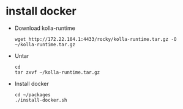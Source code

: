 # install docker

- Download kolla-runtime
    ```
    wget http://172.22.104.1:4433/rocky/kolla-runtime.tar.gz -O ~/kolla-runtime.tar.gz
    ```

- Untar

    ```
    cd
    tar zxvf ~/kolla-runtime.tar.gz
    ```

- Install docker

    ```
    cd ~/packages
    ./install-docker.sh
    ```
